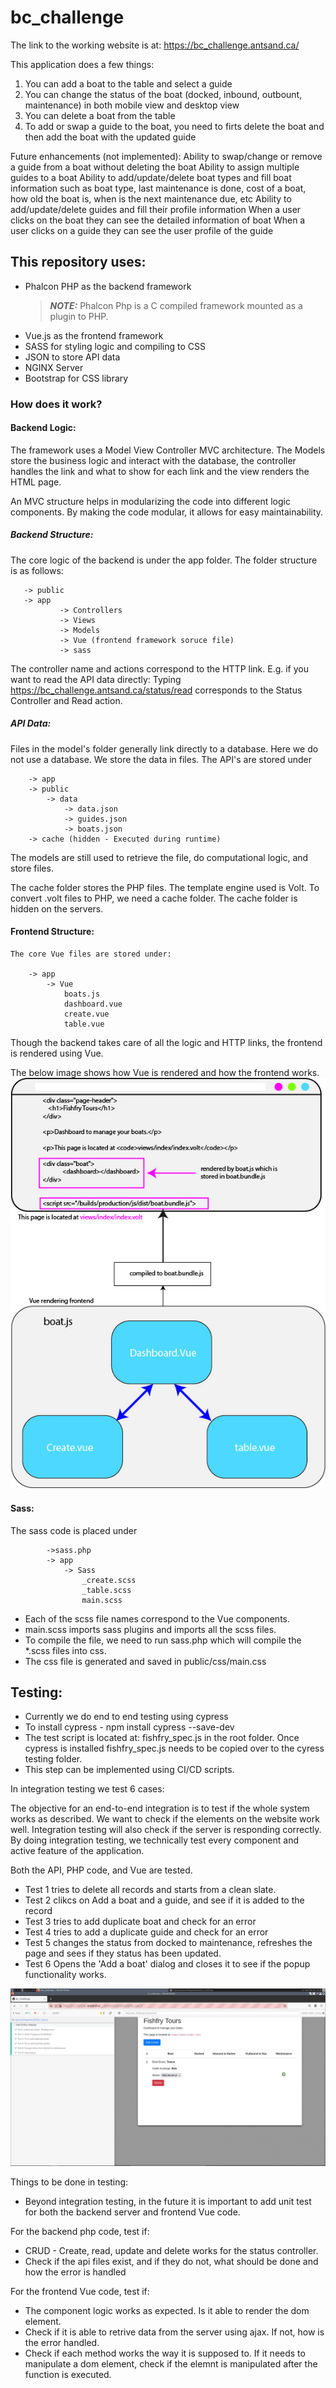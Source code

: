 # bc_challenge
The link to the working website is at: https://bc_challenge.antsand.ca/

This application does a few things:
1. You can add a boat to the table and select a guide
2. You can change the status of the boat (docked, inbound, outbount, maintenance) in both mobile view and desktop view
3. You can delete a boat from the table
4. To add or swap a guide to the boat, you need to firts delete the boat and then add the boat with the updated guide

Future enhancements (not implemented):
Ability to swap/change or remove a guide from a boat without deleting the boat
Ability to assign multiple guides to a boat
Ability to add/update/delete boat types and fill boat information such as boat type, last maintenance is done, cost of a boat, how old the boat is, when is the next maintenance due, etc
Ability to add/update/delete guides and fill their profile information
When a user clicks on the boat they can see the detailed information of boat
When a user clicks on a guide they can see the user profile of the guide

## This repository uses:

- Phalcon PHP as the backend framework
	> **_NOTE:_**  Phalcon Php is a C compiled framework mounted as a plugin to PHP. 
- Vue.js as the frontend framework
- SASS for styling logic and compiling to CSS  
- JSON to store API data 
- NGINX Server
- Bootstrap for CSS library

### How does it work?
#### Backend Logic:
The framework uses a Model View Controller  MVC architecture. The Models store the business logic and interact with the database, the controller handles the link and what to show for each link and the view renders the HTML page. 

An MVC structure helps in modularizing the code into different logic components. By making the code modular, it allows for easy maintainability. 
##### Backend Structure:
 The core logic of the backend is under the app folder. The folder structure is as follows:
 ```
	-> public
	-> app
			-> Controllers 
			-> Views
			-> Models
			-> Vue (frontend framework soruce file)
			-> sass
```
The controller name and actions correspond to the HTTP link.
E.g. if you want to read the API data directly:
Typing https://bc_challenge.antsand.ca/status/read
corresponds to the Status Controller and Read action.

##### API Data:
Files in the model's folder generally link directly to a database. Here we do not use a database. We store the data in files. The API's are stored under
```
	-> app
	-> public
		-> data
			-> data.json
			-> guides.json
			-> boats.json	
	-> cache (hidden - Executed during runtime)
```
The models are still used to retrieve the file, do computational logic, and store files.

The cache folder stores the PHP files. The template engine used is Volt. To convert .volt files to PHP, we need a cache folder. The cache folder is hidden on the servers.

#### Frontend Structure:
	The core Vue files are stored under:
	
		-> app
			-> Vue
				boats.js
				dashboard.vue
				create.vue
				table.vue

Though the backend takes care of all the logic and HTTP links, the frontend is rendered using Vue. 

The below image shows how Vue is rendered and how the frontend works.
![Workflow of the frontend](https://raw.githubusercontent.com/antsand/bc_challenge/master/public/img/bc_challenge_workflow.jpg)

#### Sass:
The sass code is placed under
```
		->sass.php
		-> app
			-> Sass
				_create.scss
				_table.scss
				main.scss
```
- Each of the scss file names correspond to the Vue components. 
- main.scss imports sass plugins and imports all the scss files. 
- To compile the file, we need to run sass.php which will compile the \*.scss files into css.
- The css file is generated and saved in public/css/main.css
				
				
## Testing:
- Currently we do end to end testing using cypress
- To install cypress - npm install cypress --save-dev 
- The test script is located at: fishfry_spec.js in the root folder. Once cypress is installed fishfry_spec.js needs to be copied over to the cyress testing folder.
- This step can be implemented using CI/CD scripts.
	
In integration testing we test 6 cases:

The objective for an end-to-end integration is to test if the whole system works as described. We want to check if the elements on the website work well. Integration testing will also check if the server is responding correctly. By doing integration testing, we technically test every component and active feature of the application. 

Both the API, PHP code, and Vue are tested. 

- Test 1 tries to delete all records and starts from a clean slate.
- Test 2 clikcs on Add a boat and a guide, and see if it is added to the record
- Test 3 tries to add duplicate boat and check for an error
- Test 4 tries to add a duplicate guide and check for an error
- Test 5 changes the status from docked to maintenance, refreshes the page and sees if they status has been updated.
- Test 6 Opens the 'Add a boat' dialog and closes it to see if the popup functionality works. 

![End to end integration testing](https://raw.githubusercontent.com/antsand/bc_challenge/master/public/img/test_logs.jpg)

Things to be done in testing:
- Beyond integration testing, in the future it is important to add unit test for both the backend server and frontend Vue code.

For the backend php code, test if:
- CRUD - Create, read, update and delete works for the status controller.
- Check if the api files exist, and if they do not, what should be done and how the error is handled

For the frontend Vue code, test if:
- The component logic works as expected. Is it able to render the dom element.
- Check if it is able to retrive data from the server using ajax. If not, how is the error handled.
- Check if each method works the way it is supposed to. If it needs to manipulate a dom element, check if the elemnt is manipulated after the function is executed. 

